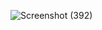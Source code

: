 ![Screenshot (392)](https://github.com/Berlinshaju/CCNA/assets/66897078/b1bab285-70a5-4f9b-be67-d97b7deae502)
